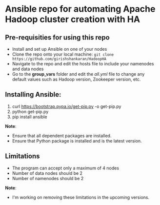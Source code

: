 # Ansible repo for automating Apache Hadoop cluster creation with HA #

## Pre-requisities for using this repo ##
  - Install and set up Ansible on one of your nodes
  - Clone the repo onto your local machine: `git clone https://github.com/girishshankaran/HadoopHA`
  - Navigate to the repo and edit the hosts file to include your namenodes and data nodes
  - Go to the **group_vars** folder and edit the *all.yml* file to change any default values such as Hadoop version, Zookeeper version, etc.

## Installing Ansible: ##
 1. curl https://bootstrap.pypa.io/get-pip.py -o get-pip.py
 2. python get-pip.py
 3. pip install ansible

**Note**:
- Ensure that all dependent packages are installed.
- Ensure that Python package is installed and is the latest version.
## Limitations ##
- The program can accept only a maximum of 4 nodes
- Number of data nodes should be 2
- Number of namenodes should be 2

**Note**:
- I'm working on removing these limitations in the upcoming versions.

